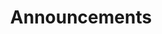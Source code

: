 ---
layout: page
title: Announcements
permalink: /news/
description: # A growing collection of your cool projects.
nav: true
nav_order: 4
display_categories: [news, announcements]
horizontal: false
---